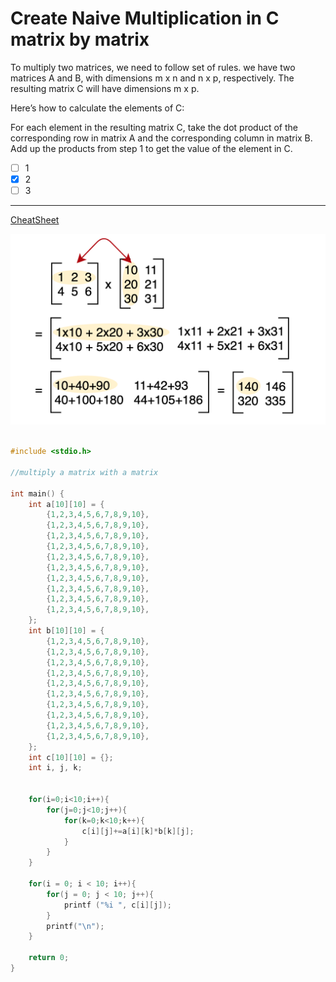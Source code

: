 # Create Naive Multiplication in C  matrix by matrix

To multiply two matrices, we need to follow set of rules. we have two matrices A and B, with dimensions m x n and n x p, respectively. The resulting matrix C will have dimensions m x p.

Here’s how to calculate the elements of C:

For each element in the resulting matrix C, take the dot product of the corresponding row in matrix A and the corresponding column in matrix B.
Add up the products from step 1 to get the value of the element in C.

- [ ] 1
- [x] 2
- [ ] 3

---
[CheatSheet](https://www.markdownguide.org/cheat-sheet/)

![marix](Matrix.png)

```c

#include <stdio.h>

//multiply a matrix with a matrix

int main() {
    int a[10][10] = {
        {1,2,3,4,5,6,7,8,9,10},
        {1,2,3,4,5,6,7,8,9,10},
        {1,2,3,4,5,6,7,8,9,10},
        {1,2,3,4,5,6,7,8,9,10},
        {1,2,3,4,5,6,7,8,9,10},
        {1,2,3,4,5,6,7,8,9,10},
        {1,2,3,4,5,6,7,8,9,10},
        {1,2,3,4,5,6,7,8,9,10},
        {1,2,3,4,5,6,7,8,9,10},
        {1,2,3,4,5,6,7,8,9,10},
    };
    int b[10][10] = {
        {1,2,3,4,5,6,7,8,9,10},
        {1,2,3,4,5,6,7,8,9,10},
        {1,2,3,4,5,6,7,8,9,10},
        {1,2,3,4,5,6,7,8,9,10},
        {1,2,3,4,5,6,7,8,9,10},
        {1,2,3,4,5,6,7,8,9,10},
        {1,2,3,4,5,6,7,8,9,10},
        {1,2,3,4,5,6,7,8,9,10},
        {1,2,3,4,5,6,7,8,9,10},
        {1,2,3,4,5,6,7,8,9,10},
    };
    int c[10][10] = {};
    int i, j, k;
    
	
    for(i=0;i<10;i++){
        for(j=0;j<10;j++){
            for(k=0;k<10;k++){
                c[i][j]+=a[i][k]*b[k][j];
            }
        }
    }
    
    for(i = 0; i < 10; i++){
        for(j = 0; j < 10; j++){
            printf ("%i ", c[i][j]);
        }
        printf("\n");
    }
    
    return 0;
}

```
